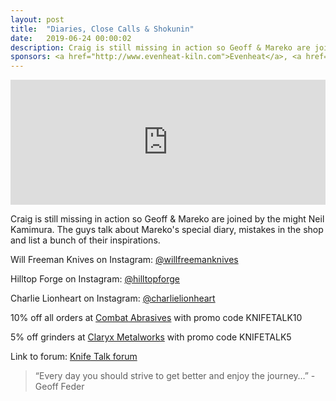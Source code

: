 ```yaml
---
layout: post
title:  "Diaries, Close Calls & Shokunin"
date:   2019-06-24 00:00:02
description: Craig is still missing in action so Geoff & Mareko are joined by the might Neil Kamimura.  
sponsors: <a href="http://www.evenheat-kiln.com">Evenheat</a>, <a href="http://www.combatabrasives.com">Combat Abrasives</a>, <a href="https://newjerseysteelbaron.com">New Jersey Steel Baron</a> and <a href="http://www.claryxmetalworks.com">Claryx Metalworks</a>.
---
```


<iframe height="200px" width="100%" frameborder="no" scrolling="no" seamless src="https://player.simplecast.com/e83117db-8b10-44a9-9a71-1d6a86c9db4c?dark=false"></iframe>

Craig is still missing in action so Geoff & Mareko are joined by the might Neil Kamimura. The guys talk about Mareko's special diary, mistakes in the shop and list a bunch of their inspirations.         

 
  

Will Freeman Knives on Instagram: <a href="https://www.instagram.com/willfreemanknives   "> @willfreemanknives   </a>  

Hilltop Forge on Instagram: <a href="https://www.instagram.com/hilltopforge "> @hilltopforge </a>  

Charlie Lionheart on Instagram: <a href="https://www.instagram.com/charlielionheart "> @charlielionheart </a>



  
10% off all orders at  <a href="http://www.combatabrasives.com">Combat Abrasives</a> with promo code KNIFETALK10 

5% off grinders at <a href="http://www.claryxmetalworks.com">Claryx Metalworks</a> with promo code KNIFETALK5 

   
  

Link to forum: <a href="http://forum.knifetalk.net">Knife Talk forum</a>




 


<blockquote class="largeQuote">“Every day you should strive to get better and enjoy the journey…” - Geoff Feder</blockquote>




